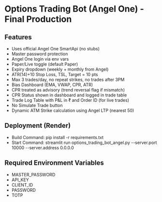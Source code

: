 # Options Trading Bot (Angel One) - Final Production

## Features
- Uses official Angel One SmartApi (no stubs)
- Master password protection
- Angel One login via env vars
- Paper/Live toggle (default Paper)
- Expiry dropdown (weekly + monthly from Angel)
- ATR(14)+10 Stop Loss, TSL, Target = 10 pts
- Max 3 trades/day, no repeat strikes, no trades after 3PM
- Bias Dashboard (EMA, VWAP, CPR, ATR)
- CPR treated as advisory (trend reversal flag if mismatch)
- CPR Status shown in dashboard and logged in trade table
- Trade Log Table with P&L in ₹ and Order ID (for live trades)
- No Simulate Trade button
- Dynamic ATM Strike calculation using Angel LTP (nearest 50)

## Deployment (Render)
- Build Command:
  pip install -r requirements.txt
- Start Command:
  streamlit run options_trading_bot_angel.py --server.port 10000 --server.address 0.0.0.0

## Required Environment Variables
- MASTER_PASSWORD
- API_KEY
- CLIENT_ID
- PASSWORD
- TOTP
